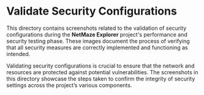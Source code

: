 # Validate Security Configurations

This directory contains screenshots related to the validation of security configurations during the **NetMaze Explorer** project's performance and security testing phase. These images document the process of verifying that all security measures are correctly implemented and functioning as intended.

Validating security configurations is crucial to ensure that the network and resources are protected against potential vulnerabilities. The screenshots in this directory showcase the steps taken to confirm the integrity of security settings across the project’s various components.
